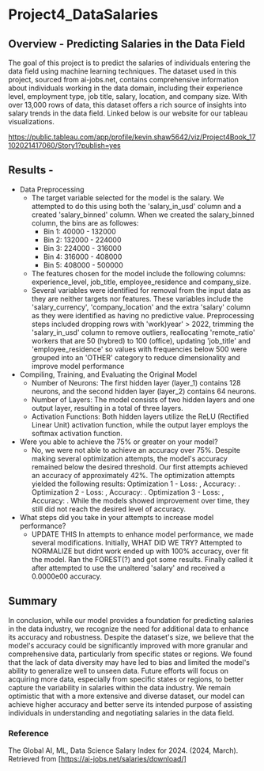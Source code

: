 # Project4_DataSalaries
## Overview - Predicting Salaries in the Data Field
The goal of this project is to predict the salaries of individuals entering the data field using machine learning techniques. The dataset used in this project, sourced from ai-jobs.net, contains comprehensive information about individuals working in the data domain, including their experience level, employment type, job title, salary, location, and company size. With over 13,000 rows of data, this dataset offers a rich source of insights into salary trends in the data field. Linked below is our website for our tableau visualizations. 

https://public.tableau.com/app/profile/kevin.shaw5642/viz/Project4Book_17102021417060/Story1?publish=yes 

## Results - 
* Data Preprocessing
  * The target variable selected for the model is the salary. We attempted to do this using both the 'salary_in_usd' column and a created 'salary_binned' column. When we created the salary_binned column, the bins are as followes:
    * Bin 1: 40000 - 132000
    * Bin 2: 132000 - 224000
    * Bin 3: 224000 - 316000
    * Bin 4: 316000 - 408000
    * Bin 5: 408000 - 500000
  * The features chosen for the model include the following columns:  experience_level, job_title, employee_residence and company_size.
  * Several variables were identified for removal from the input data as they are neither targets nor features. These variables include the 'salary_currency', 'company_location' and the extra 'salary' column as they were identified as having no predictive value. Preprocessing steps included dropping rows with 'work)year' > 2022, trimming the 'salary_in_usd' column to remove outliers, reallocating 'remote_ratio' workers that are 50 (hybred) to 100 (office), updating 'job_title' and 'employee_residence' so values with frequencies below 500 were grouped into an 'OTHER' category to reduce dimensionality and improve model performance
* Compiling, Training, and Evaluating the Original Model
   * Number of Neurons: The first hidden layer (layer_1) contains 128 neurons, and the second hidden layer (layer_2) contains 64 neurons.
   * Number of Layers: The model consists of two hidden layers and one output layer, resulting in a total of three layers.
   * Activation Functions: Both hidden layers utilize the ReLU (Rectified Linear Unit) activation function, while the output layer employs the softmax activation function.
* Were you able to achieve the 75% or greater on your model?
  * No, we were not able to achieve an accuracy over 75%. Despite making several optimization attempts, the model's accuracy remained below the desired threshold. Our first attempts achieved an accuracy of approximately 42%. The optimization attempts yielded the following results: Optimization 1 - Loss: , Accuracy: . Optimization 2 - Loss: , Accuracy: . Optimization 3 - Loss: , Accuracy: . While the models showed improvement over time, they still did not reach the desired level of accuracy. 
* What steps did you take in your attempts to increase model performance?
  * UPDATE THIS In attempts to enhance model performance, we made several modifications. Initially, WHAT DID WE TRY? Attempted to NORMALIZE but didnt work ended up with 100% accuracy, over fit the model. Ran the FOREST(?) and got some results. Finally called it after attempted to use the unaltered 'salary' and received a 0.0000e00 accuracy.

## Summary 
In conclusion, while our model provides a foundation for predicting salaries in the data industry, we recognize the need for additional data to enhance its accuracy and robustness. Despite the dataset's size, we believe that the model's accuracy could be significantly improved with more granular and comprehensive data, particularly from specific states or regions. We found that the lack of data diversity may have led to bias and limited the model's ability to generalize well to unseen data. Future efforts will focus on acquiring more data, especially from specific states or regions, to better capture the variability in salaries within the data industry. We remain optimistic that with a more extensive and diverse dataset, our model can achieve higher accuracy and better serve its intended purpose of assisting individuals in understanding and negotiating salaries in the data field.

### Reference 
The Global AI, ML, Data Science Salary Index for 2024. (2024, March). Retrieved from [https://ai-jobs.net/salaries/download/]
